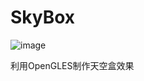 # SkyBox
![image](https://github.com/skateboard1991/SkyBox/blob/master/effect.gif)

利用OpenGLES制作天空盒效果
